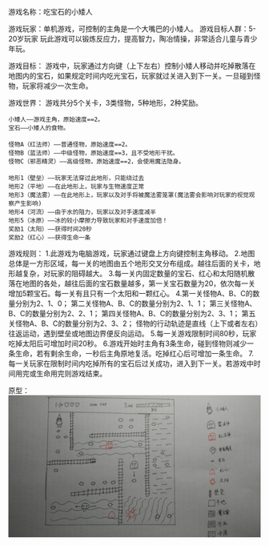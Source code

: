 游戏名称：吃宝石的小矮人

游戏玩家：单机游戏，可控制的主角是一个大嘴巴的小矮人。
游戏目标人群：5-20岁玩家 玩此游戏可以锻炼反应力，提高智力，陶冶情操，非常适合儿童与青少年玩。


游戏目标：
	游戏中，玩家通过方向键（上下左右）控制小矮人移动并吃掉散落在地图内的宝石，如果规定时间内吃光宝石，玩家就过关进入到下一关。一旦碰到怪物，玩家将减少一次生命。

游戏世界：
	游戏共分5个关卡，3类怪物，5种地形，2种奖励。
	
	小矮人——游戏主角，原始速度==2。
	宝石——小矮人的食物。

	怪物A（红法师）——普通怪物，原始速度==2。
	怪物B（蓝法师）——中级怪物，原始速度==3，且不受地形干扰。
	怪物C（邪恶精灵）——高级怪物，原始速度==2，会使用魔法隐身。
	
	地形1（壁垒）——玩家无法穿过此地形，只能绕过去
	地形2（平地）——在此地形上，玩家与生物速度正常
	地形3（魔法雾）——在此地形上，玩家以及对手将被魔法雾笼罩(魔法雾会影响对玩家的视觉观察产生影响)
	地形4（河流）——由于水的阻力，玩家以及对手速度减半
	地形5（冰原）——冰的较小摩擦力导致玩家和对手速度加倍！
	奖励1（太阳）——获得时间20秒
	奖励2（红心）——获得生命一条

游戏规则：
	1.此游戏为电脑游戏，玩家通过键盘上方向键控制主角移动。
	2.地图总体是一方形区域，每一关的地图由五个地形交叉分布组成。越往后面的关卡，地形越复杂，对玩家的阻碍越大。
	3.每一关内固定数量的宝石、红心和太阳随机散落在地图的各处，越往后面的宝石数量越多，第一关宝石数量为20，依次每一关增加5颗宝石。每一关有且只有一个太阳和一颗红心。
	4.第一关怪物A、B、C的数量分别为2、1、0；
	  第二关怪物A、B、C的数量分别为2、1、1；
	  第三关怪物A、B、C的数量分别为2、2、1；
	  第四关怪物A、B、C的数量分别为2、3、1；
	  第五关怪物A、B、C的数量分别为2、3、2；
	  怪物的行动轨迹是直线（上下或者左右）往返运动，遇到壁垒或地图边界便反向运动。
	5.每一关游戏限制时间80秒，玩家吃掉太阳后可增加时间20秒。
	6.游戏开始时主角有3条生命，碰到怪物则减少一条生命，若有剩余生命，一秒后主角原地复活。吃掉红心后可增加一条生命。
	7.每一关玩家在限制时间内吃掉所有的宝石后过关成功，进入到下一关。若游戏中时间用完或生命用完则游戏结束。
	
原型：
 ![image](https://github.com/yfxx/SimpleGame/blob/master/prototype.jpg)
